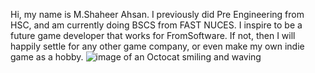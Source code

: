 Hi, my name is M.Shaheer Ahsan.
I previously did Pre Engineering from HSC, and am currently doing BSCS from FAST NUCES.
I inspire to be a future game developer that works for FromSoftware.
If not, then I will happily settle for any other game company, or even make my own indie game as a hobby.
![image of an Octocat smiling and waving](https://myoctocat.com/assets/images/base-octocat.svg)
